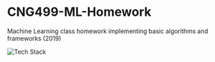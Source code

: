 # CNG499-ML-Homework
<p>Machine Learning class homework implementing basic algorithms and frameworks (2019)</p>
<img src="https://github-readme-tech-stack.vercel.app/api/cards?title=Tech+Stack&titleAlign=center&lineCount=1&line1=cv2%2Ccv2%2C96c78b%3Bpandas%2Cpandas%2C04f8cb%3Bkeras%2Ckeras%2Ce92fbc%3Bmatplotlib%2Cmatplotlib%2C42b849%3Bsklearn%2Csklearn%2Cf76008%3Bxgboost%2Cxgboost%2C342777%3B" alt="Tech Stack" />
